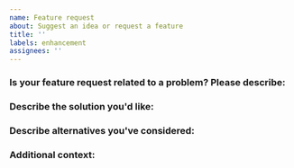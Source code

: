 ```yaml
---
name: Feature request
about: Suggest an idea or request a feature
title: ''
labels: enhancement
assignees: ''
---
```


### Is your feature request related to a problem? Please describe:

<!-- 📝 A clear and concise description of what the problem is. -->

### Describe the solution you'd like:

<!-- 📝 A clear and concise description of what you want to happen. -->

### Describe alternatives you've considered:

<!-- 📝 A clear and concise description of any alternative solutions or features you've considered. -->

### Additional context:

<!-- 📝 Add any other context or screenshots about the feature request here. -->

